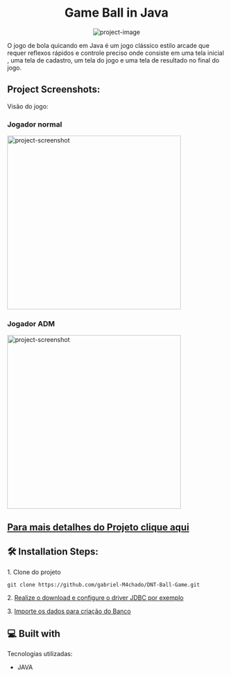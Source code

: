 <h1 align="center" id="title">Game Ball in Java</h1>

<p align="center"><img src="https://socialify.git.ci/gabriel-M4chado/DNT-Ball-Game/image?forks=1&amp;issues=1&amp;language=1&amp;name=1&amp;owner=1&amp;theme=Light" alt="project-image"></p>

<p id="description">O jogo de bola quicando em Java é um jogo clássico estilo arcade que requer reflexos rápidos e controle preciso onde consiste em uma tela inicial , uma tela de cadastro, um tela do jogo e uma tela de resultado no final do jogo.</p>

<h2>Project Screenshots:</h2>
<p>Visão do jogo:</p>

<h3>Jogador normal</h3>
<img src="https://media.giphy.com/media/v1.Y2lkPTc5MGI3NjExc3F2N2o2dzUyZ2E4Z2xjdjUzdXBzY3V4M3E4bTM2MmVlcDJhcWpkbiZlcD12MV9pbnRlcm5hbF9naWZfYnlfaWQmY3Q9Zw/pkqPlBU6onthzxdJoX/giphy.gif" alt="project-screenshot" width="400" height="400/">

<h3>Jogador ADM</h3>
<img src="https://media.giphy.com/media/v1.Y2lkPTc5MGI3NjExanV1Z292M3d1dzJrc291MjVvaXQ2Mnd4amZ0ZXU0M2d4cTRmOWthcSZlcD12MV9pbnRlcm5hbF9naWZfYnlfaWQmY3Q9Zw/ZVWetQvvlZN2rLAj9g/giphy.gif" alt="project-screenshot" width="400" height="400/">

<h2><a href="https://docs.google.com/presentation/d/1oymLZ7CbvJyk7Rr-QNak5_-YkVRa0jTW/edit?usp=sharing&ouid=113291002253261121856&rtpof=true&sd=true" target="external">Para mais detalhes do Projeto clique aqui</a></h2>

<h2>🛠️ Installation Steps:</h2>

<p>1. Clone do projeto</p>

```
git clone https://github.com/gabriel-M4chado/DNT-Ball-Game.git
```
<p>2. <a href="https://dev.mysql.com/downloads/connector/j/" target="external">Realize o download e configure o driver JDBC por exemplo</a></p>

<p>3. <a href="https://dev.mysql.com/doc/workbench/en/wb-admin-export-import-management.html" target="external">Importe os dados para criação do Banco</a></p>

  
<h2>💻 Built with</h2>

Tecnologias utilizadas:

*   JAVA
